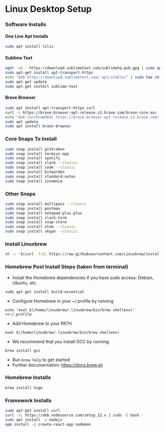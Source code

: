 # Linux Desktop Setup
### Software Installs
#### One Line Apt Installs
```bash
sudo apt install tilix
```
#### Sublime Text
```bash
wget -qO - https://download.sublimetext.com/sublimehq-pub.gpg | sudo apt-key add -
sudo apt-get install apt-transport-https
echo "deb https://download.sublimetext.com/ apt/stable/" | sudo tee /etc/apt/sources.list.d/sublime-text.list
sudo apt-get update
sudo apt-get install sublime-text
```
#### Brave Browser
```bash
sudo apt install apt-transport-https curl
curl -s https://brave-browser-apt-release.s3.brave.com/brave-core.asc | sudo apt-key --keyring /etc/apt/trusted.gpg.d/brave-browser-release.gpg add -
echo "deb [arch=amd64] https://brave-browser-apt-release.s3.brave.com/ stable main" | sudo tee /etc/apt/sources.list.d/brave-browser-release.list
sudo apt update
sudo apt install brave-browser
```
### Core Snaps To Install
```bash
sudo snap install gitkraken
sudo snap install termius-app
sudo snap install spotify
sudo snap install slack --classic
sudo snap install code --classic
sudo snap install bitwarden
sudo snap install standard-notes
sudo snap install insomnia
```
### Other Snaps
```bash
sudo snap install multipass --classic
sudo snap install postman
sudo snap install notepad-plus-plus
sudo snap install slack-term
sudo snap install snap-store
sudo snap install atom --classic
sudo snap install skype --classic
```
### Install Linuxbrew
```bash
sh -c "$(curl -fsSL https://raw.githubusercontent.com/Linuxbrew/install/master/install.sh)"
```
### Homebrew Post Install Steps (taken from terminal)
- Install the Homebrew dependencies if you have sudo access:
  Debian, Ubuntu, etc.
```
sudo apt-get install build-essential
```
- Configure Homebrew in your ~/.profile by running
```
echo 'eval $(/home/linuxbrew/.linuxbrew/bin/brew shellenv)' >>~/.profile
```
- Add Homebrew to your PATH
```
eval $(/home/linuxbrew/.linuxbrew/bin/brew shellenv)
```
- We recommend that you install GCC by running:
```
brew install gcc
```
- Run `brew help` to get started
- Further documentation: https://docs.brew.sh
### Homebrew Installs
```bash
brew install hugo
```
### Framework Installs
```bash
sudo apt-get install curl
curl -sL https://deb.nodesource.com/setup_12.x | sudo -E bash -
sudo apt install -y nodejs
npm install -g create-react-app nodemon
```
